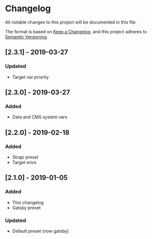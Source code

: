 # Changelog
All notable changes to this project will be documented in this file.

The format is based on [Keep a Changelog](https://keepachangelog.com/en/1.0.0/),
and this project adheres to [Semantic Versioning](https://semver.org/spec/v2.0.0.html).

## [2.3.1] - 2019-03-27
### Updated
- Target var priority
## [2.3.0] - 2019-03-27
### Added
- Data and CMS system vars
## [2.2.0] - 2019-02-18
### Added
- Strapi preset
- Target envs
## [2.1.0] - 2019-01-05
### Added
- This changelog
- Gatsby preset
### Updated
- Default preset (now gatsby)
